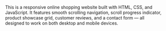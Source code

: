 This is a responsive online shopping website built with HTML, CSS, and JavaScript. 
It features smooth scrolling navigation, scroll progress indicator, product showcase grid, customer reviews, and a contact form — all designed to work on both desktop and mobile devices.
